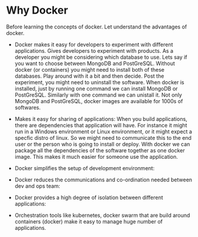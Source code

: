 # Why Docker

Before learning the concepts of docker. Let understand the advantages of docker.

 * Docker makes it easy for developers to experiment with different applications.
 Gives developers to experiment with products. As a developer you might be considering which database to use. Lets say if you want to choose between MongoDB and PostGreSQL. Without docker (or containers) you might need to install both of these databases. Play around with it a bit and then decide. Post the experiment, you might need to uninstall the software. When docker is installed, just by running one command we can install MongoDB or PostGreSQL. Similarly with one command we can unistall it. Not only MongoDB and PostGreSQL, docker images are available for 1000s of softwares.
 
 * Makes it easy for sharing of applications: When you build applications, there are dependencies that application will have. For instance it might run in a Windows environment or Linux environment, or it might expect a specfic distro of linux. So we might need to communicate this to the end user or the person who is going to install or deploy. With docker we can package all the dependencies of the software together as one docker image. This makes it much easier for someone use the application.
 * Docker simplifies the setup of development environment:
 * Docker reduces the communications and co-ordination needed between dev and ops team:
 * Docker provides a high degree of isolation between different applications:
 * Orchestration tools like kubernetes, docker swarm that are build around containers (docker) make it easy to manage huge number of applications.